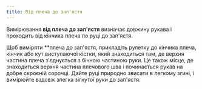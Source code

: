 ```yaml
---
title: Від плеча до зап'ястя
---
```


Вимірювання **від плеча до зап'ястя** визначає довжину рукава і проходить від кінчика плеча по руці до зап'ястя.

Щоб виміряти **плеча до зап'ястя, прикладіть рулетку до кінчика плеча, кінчик або кут виступаючої кістки, який знаходиться там, де верхня частина плеча з'єднується з бічною частиною руки. Це також місце, де знаходиться верхня частина плечового шва і починається рукав на добре скроєній сорочці. Дайте руці природно звисати в легкому згині, і вимірюйте вздовж злегка зігнутої руки до зап'ястя.</p>
